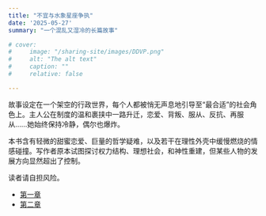 ```yaml
---
title: "不宜与水象星座争执"
date: '2025-05-27'
summary: "一个混乱又湿冷的长篇故事"

# cover:
#     image: "/sharing-site/images/DDVP.png"
#     alt: "The alt text"
#     caption: ""
#     relative: false

---
```


故事设定在一个架空的行政世界，每个人都被悄无声息地引导至“最合适”的社会角色上。主人公在制度的温和裹挟中一路升迁，恋爱、背叛、服从、反抗、再服从……她始终保持冷静，偶尔也爆炸。

本书含有轻微的甜蜜恋爱、巨量的哲学疑难，以及若干在理性外壳中缓慢燃烧的情感碰撞。写作者原本试图探讨权力结构、理想社会，和神性重建，但某些人物的发展方向显然超出了控制。

读者请自担风险。


- [第一章](ch01.md)
- [第二章](ch02.md)